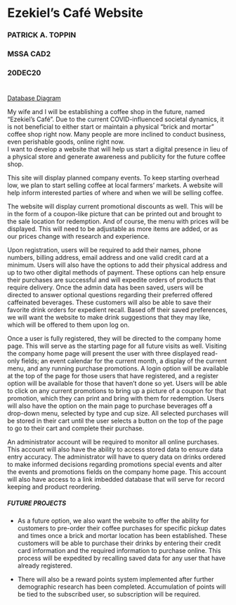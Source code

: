 # Ezekiel’s Café Website

### PATRICK A. TOPPIN
### MSSA CAD2
### 20DEC20

#
[Database Diagram](https://github.com/toppinp/Ezekiels_Cafe/blob/master/EzekielsCafeDBDiagram.pdf)

My wife and I will be establishing a coffee shop in the future, named “Ezekiel’s Café”.  Due to the current COVID-influenced societal dynamics, it is not beneficial to either start or maintain a physical “brick and mortar” coffee shop right now.   Many people are more inclined to conduct business, even perishable goods, online right now.  
I want to develop a website that will help us start a digital presence in lieu of a physical store and generate awareness and publicity for the future coffee shop.  

This site will display planned company events.  To keep starting overhead low, we plan to start selling coffee at local farmers’ markets.  A website will help inform interested parties of where and when we will be selling coffee.

The website will display current promotional discounts as well.  This will be in the form of a coupon-like picture that can be printed out and brought to the sale location for redemption.  And of course, the menu with prices will be displayed.  This will need to be adjustable as more items are added, or as our prices change with research and experience.

Upon registration, users will be required to add their names, phone numbers, billing address, email address and one valid credit card at a minimum.  Users will also have the options to add their physical address and up to two other digital methods of payment.  These options can help ensure their purchases are successful and will expedite orders of products that require delivery.  Once the admin data has been saved, users will be directed to answer optional questions regarding their preferred offered caffeinated beverages.  These customers will also be able to save their favorite drink orders for expedient recall.  Based off their saved preferences, we will want the website to make drink suggestions that they may like, which will be offered to them upon log on.

Once a user is fully registered, they will be directed to the company home page.  This will serve as the starting page for all future visits as well.  Visiting the company home page will present the user with three displayed read-only fields; an event calendar for the current month, a display of the current menu, and any running purchase promotions.  A login option will be available at the top of the page for those users that have registered, and a register option will be available for those that haven’t done so yet.  Users will be able to click on any current promotions to bring up a picture of a coupon for that promotion, which they can print and bring with them for redemption.   Users will also have the option on the main page to purchase beverages off a drop-down menu, selected by type and cup size.  All selected purchases will be stored in their cart until the user selects a button on the top of the page to go to their cart and complete their purchase.  

An administrator account will be required to monitor all online purchases.  This account will also have the ability to access stored data to ensure data entry accuracy.  The administrator will have to query data on drinks ordered to make informed decisions regarding promotions special events and alter the events and promotions fields on the company home page.  This account will also have access to a link imbedded database that will serve for record keeping and product reordering.
 
##### FUTURE PROJECTS 

* As a future option, we also want the website to offer the ability for customers to pre-order their coffee purchases for specific pickup dates and times once a brick and mortar location has been established.   These customers will be able to purchase their drinks by entering their credit card information and the required information to purchase online.  This process will be expedited by recalling saved data for any user that have already registered.

* There will also be a reward points system implemented after further demographic research has been completed.  Accumulation of points will be tied to the subscribed user, so subscription will be required.
